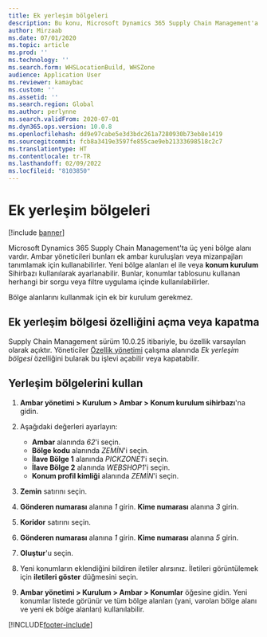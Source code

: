 ```yaml
---
title: Ek yerleşim bölgeleri
description: Bu konu, Microsoft Dynamics 365 Supply Chain Management'a eklenen yeni bölge bölgelerinin genel görünümünü sağlar .
author: Mirzaab
ms.date: 07/01/2020
ms.topic: article
ms.prod: ''
ms.technology: ''
ms.search.form: WHSLocationBuild, WHSZone
audience: Application User
ms.reviewer: kamaybac
ms.custom: ''
ms.assetid: ''
ms.search.region: Global
ms.author: perlynne
ms.search.validFrom: 2020-07-01
ms.dyn365.ops.version: 10.0.8
ms.openlocfilehash: dd9e97cabe5e3d3bdc261a7280930b73eb8e1419
ms.sourcegitcommit: fcb8a3419e3597fe855cae9eb21333698518c2c7
ms.translationtype: HT
ms.contentlocale: tr-TR
ms.lasthandoff: 02/09/2022
ms.locfileid: "8103850"
---
```

# <a name="additional-location-zones"></a>Ek yerleşim bölgeleri

[!include [banner](../includes/banner.md)]

Microsoft Dynamics 365 Supply Chain Management'ta üç yeni bölge alanı vardır. Ambar yöneticileri bunları ek ambar kuruluşları veya mizanpajları tanımlamak için kullanabilirler. Yeni bölge alanları el ile veya **konum kurulum** Sihirbazı kullanılarak ayarlanabilir. Bunlar, konumlar tablosunu kullanan herhangi bir sorgu veya filtre uygulama içinde kullanılabilirler.

Bölge alanlarını kullanmak için ek bir kurulum gerekmez.

## <a name="turn-the-additional-location-zone-feature-on-or-off"></a>Ek yerleşim bölgesi özelliğini açma veya kapatma

Supply Chain Management sürüm 10.0.25 itibariyle, bu özellik varsayılan olarak açıktır. Yöneticiler [Özellik yönetimi](../../fin-ops-core/fin-ops/get-started/feature-management/feature-management-overview.md) çalışma alanında *Ek yerleşim bölgesi* özelliğini bularak bu işlevi açabilir veya kapatabilir.

## <a name="use-location-zones"></a>Yerleşim bölgelerini kullan

1. **Ambar yönetimi \> Kurulum \> Ambar \> Konum kurulum sihirbazı**'na gidin.
2. Aşağıdaki değerleri ayarlayın:

    - **Ambar** alanında _62_'i seçin.
    - **Bölge kodu** alanında _ZEMİN_'i seçin.
    - **İlave Bölge 1** alanında _PICKZONE1_'i seçin.
    - **İlave Bölge 2** alanında _WEBSHOP1_'i seçin.
    - **Konum profil kimliği** alanında _ZEMİN_'i seçin.

3. **Zemin** satırını seçin.
4. **Gönderen numarası** alanına _1_ girin. **Kime numarası** alanına _3_ girin.
5. **Koridor** satırını seçin.
6. **Gönderen numarası** alanına _1_ girin. **Kime numarası** alanına _5_ girin.
7. **Oluştur**'u seçin.
8. Yeni konumların eklendiğini bildiren iletiler alırsınız. İletileri görüntülemek için **iletileri göster** düğmesini seçin.
9. **Ambar yönetimi \> Kurulum \> Ambar \> Konumlar** öğesine gidin. Yeni konumlar listede görünür ve tüm bölge alanları (yani, varolan bölge alanı ve yeni ek bölge alanları) kullanılabilir.


[!INCLUDE[footer-include](../../includes/footer-banner.md)]